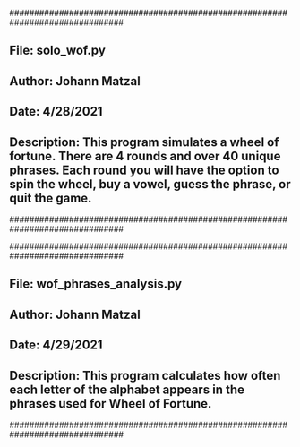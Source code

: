 ###############################################################################
## File: solo_wof.py
## Author: Johann Matzal
## Date: 4/28/2021
## Description: This program simulates a wheel of fortune. There are 4 rounds and over 40 unique phrases. Each round you will have the option to spin the wheel, buy a vowel, guess the phrase, or quit the game.
###############################################################################

###############################################################################
## File: wof_phrases_analysis.py
## Author: Johann Matzal
## Date: 4/29/2021
## Description: This program calculates how often each letter of the alphabet appears in the phrases used for Wheel of Fortune.
###############################################################################
